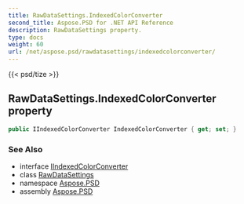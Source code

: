 ```yaml
---
title: RawDataSettings.IndexedColorConverter
second_title: Aspose.PSD for .NET API Reference
description: RawDataSettings property. 
type: docs
weight: 60
url: /net/aspose.psd/rawdatasettings/indexedcolorconverter/
---
```

{{< psd/tize >}}
## RawDataSettings.IndexedColorConverter property

```csharp
public IIndexedColorConverter IndexedColorConverter { get; set; }
```

### See Also

* interface [IIndexedColorConverter](../../iindexedcolorconverter/)
* class [RawDataSettings](../)
* namespace [Aspose.PSD](../../rawdatasettings/)
* assembly [Aspose.PSD](../../../)


